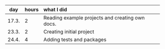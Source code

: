 |  day  | hours | what I did                                      |
| :---: | :---- | :---------------------------------------------- |
| 17.3. | 2     | Reading example projects and creating own docs. |
| 23.3. | 2     | Creating initial project                        |
| 24.4. | 4     | Adding tests and packages                       |
